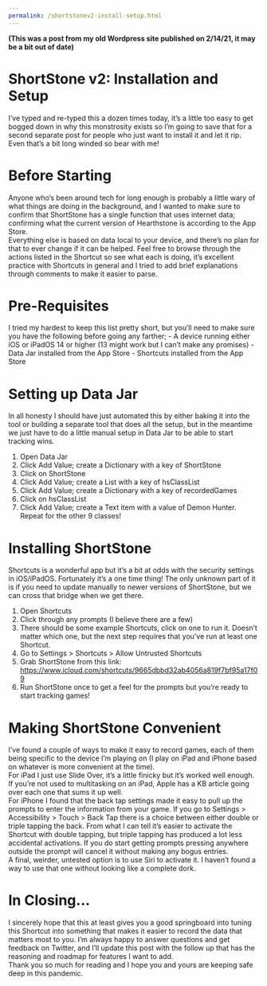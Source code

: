 ```yaml
---
permalink: /shortstonev2-install-setup.html
---
```

**(This was a post from my old Wordpress site published on 2/14/21, it may be a bit out of date)**
<h1>ShortStone v2: Installation and Setup</h1>
I’ve typed and re-typed this a dozen times today, it’s a little too easy to get bogged down in why this monstrosity exists so I’m going to save that for a second separate post for people who just want to install it and let it rip. Even that’s a bit long winded so bear with me!

<h1>Before Starting</h1>
Anyone who’s been around tech for long enough is probably a little wary of what things are doing in the background, and I wanted to make sure to confirm that ShortStone has a single function that uses internet data; confirming what the current version of Hearthstone is according to the App Store.
<br>
Everything else is based on data local to your device, and there’s no plan for that to ever change if it can be helped. Feel free to browse through the actions listed in the Shortcut so see what each is doing, it’s excellent practice with Shortcuts in general and I tried to add brief explanations through comments to make it easier to parse.

<h1>Pre-Requisites</h1>
I tried my hardest to keep this list pretty short, but you’ll need to make sure you have the following before going any farther;
- A device running either iOS or iPadOS 14 or higher (13 might work but I can’t make any promises)
- Data Jar installed from the App Store
- Shortcuts installed from the App Store

<h1>Setting up Data Jar</h1>
In all honesty I should have just automated this by either baking it into the tool or building a separate tool that does all the setup, but in the meantime we just have to do a little manual setup in Data Jar to be able to start tracking wins.
<br>

1. Open Data Jar
2. Click Add Value; create a Dictionary with a key of ShortStone
3. Click on ShortStone
4. Click Add Value; create a List with a key of hsClassList
5. Click Add Value; create a Dictionary with a key of recordedGames
6. Click on hsClassList
7. Click Add Value; create a Text item with a value of Demon Hunter. Repeat for the other 9 classes!

<h1>Installing ShortStone</h1>
Shortcuts is a wonderful app but it’s a bit at odds with the security settings in iOS/iPadOS. Fortunately it’s a one time thing! The only unknown part of it is if you need to update manually to newer versions of ShortStone, but we can cross that bridge when we get there.
<br>

1. Open Shortcuts
2. Click through any prompts (I believe there are a few)
3. There should be some example Shortcuts, click on one to run it. Doesn’t matter which one, but the next step requires that you’ve run at least one Shortcut.
4. Go to Settings > Shortcuts > Allow Untrusted Shortcuts
5. Grab ShortStone from this link: https://www.icloud.com/shortcuts/9665dbbd32ab4056a819f7bf95a17f09
6. Run ShortStone once to get a feel for the prompts but you’re ready to start tracking games!

<h1>Making ShortStone Convenient</h1>
I’ve found a couple of ways to make it easy to record games, each of them being specific to the device I’m playing on (I play on iPad and iPhone based on whatever is more convenient at the time).
<br>
For iPad I just use Slide Over, it’s a little finicky but it’s worked well enough. If you’re not used to multitasking on an iPad, Apple has a KB article going over each one that sums it up well.
<br>
For iPhone I found that the back tap settings made it easy to pull up the prompts to enter the information from your game. If you go to Settings > Accessibility > Touch > Back Tap there is a choice between either double or triple tapping the back. From what I can tell it’s easier to activate the Shortcut with double tapping, but triple tapping has produced a lot less accidental activations. If you do start getting prompts pressing anywhere outside the prompt will cancel it without making any bogus entries.
<br>
A final, weirder, untested option is to use Siri to activate it. I haven’t found a way to use that one without looking like a complete dork.
<h1>In Closing...</h1>
I sincerely hope that this at least gives you a good springboard into tuning this Shortcut into something that makes it easier to record the data that matters most to you. I’m always happy to answer questions and get feedback on Twitter, and I’ll update this post with the follow up that has the reasoning and roadmap for features I want to add.
<br>
Thank you so much for reading and I hope you and yours are keeping safe deep in this pandemic.
